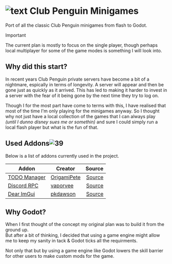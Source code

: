 # ![text][logo] Club Penguin Minigames

Port of all the classic Club Penguin minigames from flash to Godot.  

> [!IMPORTANT]
> The current plan is mostly to focus on the single player, though perhaps local multiplayer for some of the game modes is something I will look into.

## Why did this start?

In recent years Club Penguin private servers have become a bit of a nightmare, espically in terms of longevity. A server will appear and then be gone just as quickly as it arrived. This has led to making it harder to invest in a server with the fear of it being gone by the next time they try to log on.

Though I for the most part have come to terms with this, I have realised that most of the time I'm only playing for the minigames anyway. So I thought why not just have a local collection of the games that I can always play *(until I dunno disney sues me or somethin)* and sure I could simply run a local flash player but what is the fun of that.

## Used Addons![39](https://github.com/user-attachments/assets/1ad53540-61a6-46e2-af42-87e7e9b9bd1b)


Below is a list of addons currently used in the project.

| Addon                  | Creator               | Source            |
| ---------------------- | --------------------- | ----------------: |
| [TODO Manager][TODO-L] | [OrigamiPete][TODO-C] | [Source][TODO-S]  |
| [Discord RPC][RPC-L]   | [vaporvee][RPC-C]     | [Source][RPC-S]   |
| [Dear ImGui][IMGUI-L]  | [pkdawson][IMGUI-C]   | [Source][IMGUI-S] |

## Why Godot?

When I first thought of the concept my original plan was to build it from the ground up.  
But after a bit of thinking, I decided that using a game engine might allow me to keep my sanity in tack & Godot ticks all the requirments.  

Not only that but by using a game engine like Godot lowers the skill barrier for other users to make custom mods for the game.

<!-- Below are refs for all the links to keep this looking kinda clean -->

[logo]: https://github.com/user-attachments/assets/a7ce1307-44a1-4d32-a2ee-3579080589fc

[TODO-L]: https://godotengine.org/asset-library/asset/1327
[TODO-C]: https://godotengine.org/asset-library/asset?user=OrigamiPete
[TODO-S]: https://github.com/OrigamiDev-Pete/TODO_Manager

[RPC-L]: https://godotengine.org/asset-library/asset/1968
[RPC-C]: https://godotengine.org/asset-library/asset?user=vaporvee
[RPC-S]: https://github.com/vaporvee/discord-rpc-godot

[IMGUI-L]: https://godotengine.org/asset-library/asset/2985
[IMGUI-C]: https://godotengine.org/asset-library/asset?user=pkdawson
[IMGUI-S]: https://github.com/pkdawson/imgui-godot
